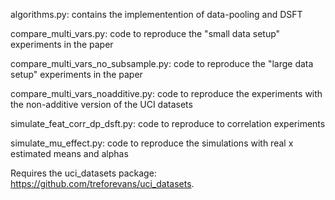 

algorithms.py: contains the implementention of data-pooling and DSFT

compare_multi_vars.py: code to reproduce the "small data setup" experiments in the paper

compare_multi_vars_no_subsample.py: code to reproduce the "large data setup" experiments in the paper

compare_multi_vars_noadditive.py: code to reproduce the experiments with the non-additive version of the UCI datasets

simulate_feat_corr_dp_dsft.py: code to reproduce to correlation experiments

simulate_mu_effect.py: code to reproduce the simulations with real x estimated means and alphas

Requires the uci_datasets package: https://github.com/treforevans/uci_datasets. 